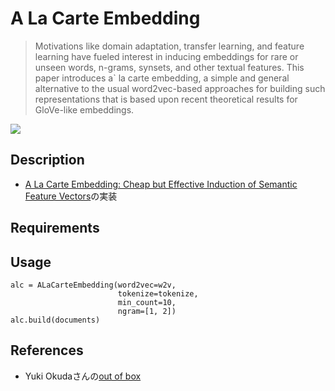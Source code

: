 # A La Carte Embedding

>Motivations like domain adaptation, transfer learning, and feature learning have fueled interest in inducing embeddings for rare or unseen words, n-grams, synsets, and other textual features. This paper introduces a` la carte embedding, a simple and general alternative to the usual word2vec-based approaches for building such representations that is based upon recent theoretical results for GloVe-like embeddings.

<img src="https://yag-ays.github.io/img/alacarte_02.png">

## Description
- [A La Carte Embedding: Cheap but Effective Induction of Semantic Feature Vectors](https://arxiv.org/abs/1805.05388)の実装

## Requirements

## Usage
```
alc = ALaCarteEmbedding(word2vec=w2v,
                        tokenize=tokenize,
                        min_count=10,
                        ngram=[1, 2])
alc.build(documents)
```

## References
- Yuki Okudaさんの[out of box](https://yag-ays.github.io/project/alacarte/)
